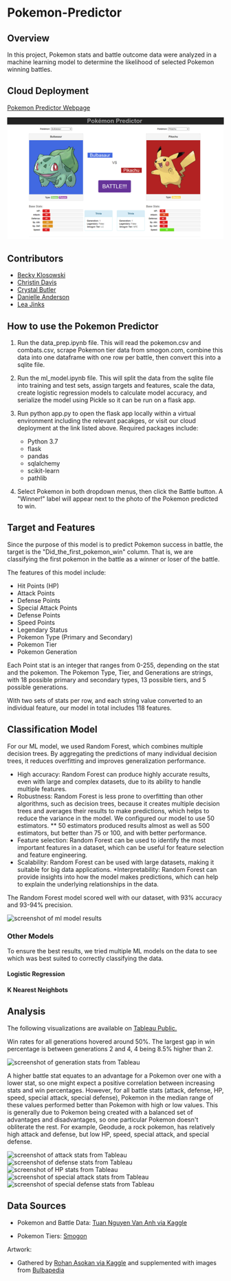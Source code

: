 # Pokemon-Predictor

## Overview

In this project, Pokemon stats and battle outcome data were analyzed in a machine learning model to determine the likelihood of selected Pokemon winning battles.

## Cloud Deployment

[Pokemon Predictor Webpage](http://ec2-3-14-73-36.us-east-2.compute.amazonaws.com)  

![Pokemon Predictor Webpage screenshot](Resources/website_screenshot.png)

## Contributors

* [Becky Klosowski](https://github.com/andcetera)
* [Christin Davis](https://github.com/christinamberdavis)
* [Crystal Butler](https://github.com/cmbutler83)
* [Danielle Anderson](https://github.com/dganderson94)
* [Lea Jinks](https://github.com/leajinks)


## How to use the Pokemon Predictor

1. Run the data_prep.ipynb file. This will read the pokemon.csv and combats.csv, scrape Pokemon tier data from smogon.com, combine this data into one dataframe with one row per battle, then convert this into a sqlite file.
2. Run the ml_model.ipynb file. This will split the data from the sqlite file into training and test sets, assign targets and features, scale the data, create logistic regression models to calculate model accuracy, and serialize the model using Pickle so it can be run on a flask app.
3. Run python app.py to open the flask app locally within a virtual environment including the relevant pacakges, or visit our cloud deployment at the link listed above.  Required packages include:  

    * Python 3.7
    * flask
    * pandas
    * sqlalchemy
    * scikit-learn
    * pathlib

4. Select Pokemon in both dropdown menus, then click the Battle button. A "Winner!" label will appear next to the photo of the Pokemon predicted to win.

## Target and Features
Since the purpose of this model is to predict Pokemon success in battle, the target is the "Did_the_first_pokemon_win" column. That is, we are classifying the first pokemon in the battle as a winner or loser of the battle. 

The features of this model include:

* Hit Points (HP)
* Attack Points
* Defense Points
* Special Attack Points
* Defense Points
* Speed Points
* Legendary Status
* Pokemon Type (Primary and Secondary)
* Pokemon Tier
* Pokemon Generation

Each Point stat is an integer that ranges from 0-255, depending on the stat and the pokemon. The Pokemon Type, Tier, and Generations are strings, with 18 possible primary and secondary types, 13 possible tiers, and 5 possible generations.

With two sets of stats per row, and each string value converted to an individual feature, our model in total includes 118 features.


## Classification Model
For our ML model, we used Random Forest, which combines multiple decision trees. By aggregating the predictions of many individual decision trees, it reduces overfitting and improves generalization performance.

* High accuracy: Random Forest can produce highly accurate results, even with large and complex datasets, due to its ability to handle multiple features.
* Robustness: Random Forest is less prone to overfitting than other algorithms, such as decision trees, because it creates multiple decision trees and averages their results to make predictions, which helps to reduce the variance in the model. We configured our model to use 50 estimators. 
** 50 estimators produced results almost as well as 500 estimators, but better than 75 or 100, and with better performance.
* Feature selection: Random Forest can be used to identify the most important features in a dataset, which can be useful for feature selection and feature engineering.
* Scalability: Random Forest can be used with large datasets, making it suitable for big data applications.
*Interpretability: Random Forest can provide insights into how the model makes predictions, which can help to explain the underlying relationships in the data.

The Random Forest model scored well with our dataset, with 93% accuracy and 93-94% precision. 

![screenshot of ml model results](https://github.com/leajinks/Pokemon-Predictor/blob/main/static/img/analysis/ml_results.png)

### Other Models
To ensure the best results, we tried multiple ML models on the data to see which was best suited to correctly classifying the data. 

#### Logistic Regression
#### K Nearest Neighbots

## Analysis

The following visualizations are available on [Tableau Public.](https://public.tableau.com/app/profile/crystal1427/viz/PokemonStats_16813522570140/PokemonWinnerStats?publish=yes)

Win rates for all generations hovered around 50%. The largest gap in win percentage is between generations 2 and 4, 4 being 8.5% higher than 2.

![screenshot of generation stats from Tableau](https://github.com/leajinks/Pokemon-Predictor/blob/main/static/img/analysis/gen_stats.png)

A higher battle stat equates to an advantage for a Pokemon over one with a lower stat, so one might expect a positive correlation between increasing stats and win percentages. However, for all battle stats (attack, defense, HP, speed, special attack, special defense), Pokemon in the median range of these values performed better than Pokemon with high or low values. This is generally due to Pokemon being created with a balanced set of advantages and disadvantages, so one particular Pokemon doesn't obliterate the rest. For example, Geodude, a rock pokemon, has relatively high attack and defense, but low HP, speed, special attack, and special defense.

![screenshot of attack stats from Tableau](https://github.com/leajinks/Pokemon-Predictor/blob/main/static/img/analysis/atk_stats.png)
![screenshot of defense stats from Tableau](https://github.com/leajinks/Pokemon-Predictor/blob/main/static/img/analysis/def_stats.png)
![screenshot of HP stats from Tableau](https://github.com/leajinks/Pokemon-Predictor/blob/main/static/img/analysis/hp_stats.png)
![screenshot of special attack stats from Tableau](https://github.com/leajinks/Pokemon-Predictor/blob/main/static/img/analysis/spatk_stats.png)
![screenshot of special defense stats from Tableau](https://github.com/leajinks/Pokemon-Predictor/blob/main/static/img/analysis/spdef_stats.png)

## Data Sources

* Pokemon and Battle Data: [Tuan Nguyen Van Anh via Kaggle](
https://www.kaggle.com/datasets/tuannguyenvananh/pokemon-dataset-with-team-combat?select=pokemon.csv)

* Pokemon Tiers: [Smogon](https://www.smogon.com/dex/xy/pokemon/)

Artwork: 
* Gathered by [Rohan Asokan via Kaggle](https://www.kaggle.com/datasets/arenagrenade/the-complete-pokemon-images-data-set)
and supplemented with images from [Bulbapedia](https://bulbapedia.bulbagarden.net/wiki/Main_Page)
